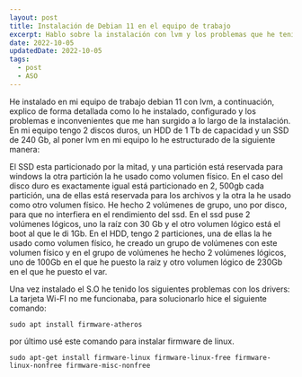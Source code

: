 ```yaml
---
layout: post
title: Instalación de Debian 11 en el equipo de trabajo
excerpt: Hablo sobre la instalación con lvm y los problemas que he tenido.
date: 2022-10-05
updatedDate: 2022-10-05
tags:
  - post
  - ASO
---
```

He instalado en mi equipo de trabajo debian 11 con lvm, a continuación, explico de forma detallada como lo he instalado, configurado y los problemas e inconvenientes que me han surgido a lo largo de la instalación. En mi equipo tengo 2 discos duros, un HDD de 1 Tb de capacidad y un SSD de 240 Gb, al poner lvm en mi equipo lo he estructurado de la siguiente manera:

El SSD esta particionado por la mitad, y una partición está reservada para windows la otra partición la he usado como volumen físico. En el caso del disco duro es exactamente igual está particionado en 2, 500gb cada partición, una de ellas está reservada para los archivos y la otra la he usado como otro volumen físico. He hecho 2 volúmenes de grupo, uno por disco, para que no interfiera en el rendimiento del ssd. En el ssd puse 2 volúmenes lógicos, uno la raíz con 30 Gb y el otro volumen lógico está el boot al que le di 1Gb.
En el HDD, tengo 2 particiones, una de ellas la he usado como volumen físico, he creado un grupo de volúmenes con este volumen físico y en el grupo de volúmenes he hecho 2 volúmenes lógicos, uno de 100Gb en el que he puesto la raiz y otro volumen lógico de 230Gb en el que he puesto el var.

Una vez instalado el S.O he tenido los siguientes problemas con los drivers: 
La tarjeta Wi-FI no me funcionaba, para solucionarlo hice el siguiente comando:

```diff-js
sudo apt install firmware-atheros
```

por último usé este comando para instalar firmware de linux.

```diff-js
sudo apt-get install firmware-linux firmware-linux-free firmware-linux-nonfree firmware-misc-nonfree
```
